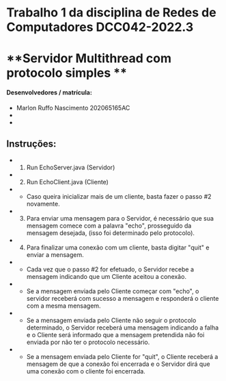 # **Trabalho 1 da disciplina de Redes de Computadores DCC042-2022.3**

# **Servidor Multithread com protocolo simples **



#### Desenvolvedores / matrícula:

* Marlon Ruffo Nascimento  202065165AC
*
*

## Instruções:

* 1) Run EchoServer.java (Servidor)
* 2) Run EchoClient.java (Cliente)
* - Caso queira inicializar mais de um cliente, basta fazer o passo #2 novamente.
* 3) Para enviar uma mensagem para o Servidor, é necessário que sua mensagem comece com a palavra "echo", prosseguido da mensagem desejada, (isso foi determinado pelo protocolo).
* 4) Para finalizar uma conexão com um cliente, basta digitar "quit" e enviar a mensagem.

* - Cada vez que o passo #2 for efetuado, o Servidor recebe a mensagem indicando que um Cliente aceitou a conexão.

* - Se a mensagem enviada pelo Cliente começar com "echo", o servidor receberá com sucesso a mensagem e responderá o cliente com a mesma mensagem.

* - Se a mensagem enviada pelo Cliente não seguir o protocolo determinado, o Servidor receberá uma mensagem indicando a falha e o Cliente será informado que a mensagem pretendida não foi enviada por não ter o protocolo necessário.
* - Se a mensagem enviada pelo Cliente for "quit", o Cliente receberá a mensagem de que a conexão foi encerrada e o Servidor dirá que uma conexão com o cliente foi encerrada.

